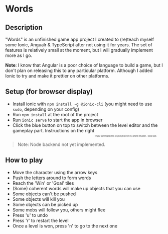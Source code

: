 # Words

## Description

"Words" is an unfinished game app project I created to (re)teach myself some Ionic, Angualr & TypeScript after not using it for years. The set of features is relatively small at the moment, but I will gradually implement more as I go.

**Note**: I know that Angular is a poor choice of language to build a game, but I don't plan on releasing this to any particular platform. Although I added Ionic to try and make it prettier on other platforms.


## Setup (for browser display)

- Install ionic with `npm install -g @ionic-cli` (you might need to use `sudo`, depending on your config)
- Run `npm install` at the root of the project
- Run `ionic serve` to start the app in browser
- Click the blue button on top to switch between the level editor and the gameplay part. Instructions on the right
<sub><sub><sub><sub><sub>If you want to play this on your phone or in a phone emulator... Good luck.</sub></sub></sub></sub></sub>

>Note: Node backend not yet implemented.

## How to play

- Move the character using the arrow keys
- Push the letters around to form words
- Reach the 'Win' or 'Goal' tiles
- (Some) coherent words will make up objects that you can use
- Some objects can't be pushed
- Some objects will kill you
- Some objects can be picked up
- Some mobs will follow you, others might flee
- Press 'u' to undo
- Press 'r' to restart the level
- Once a level is won, press 'n' to go to the next one